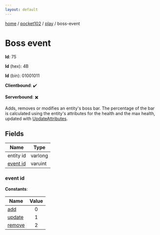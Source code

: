 ```yaml
---
layout: default
---
```


[home](/)  /  [pocket102](/protocol/pocket102)  /  [play](/protocol/pocket102/play)  /  boss-event

# Boss event

**Id**: 75

**Id** (hex): 4B

**Id** (bin): 01001011

**Clientbound**: ✔️

**Serverbound**: ✖️

Adds, removes or modifies an entity's boss bar. The percentage of the bar is calculated using the entity's attributes for the health and the max health, updated with [UpdateAttributes](play_update-attributes).

## Fields

Name | Type
---|---
entity id | varlong
[event id](#event-id) | varuint

### event id

**Constants**:

Name | Value
---|:---:
[add](event-id_add) | 0
[update](event-id_update) | 1
[remove](event-id_remove) | 2

